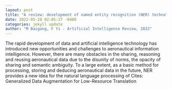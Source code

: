 ```yaml
--- 
layout: post 
title: "A review: development of named entity recognition (NER) technology for aeronautical information intelligence" 
date: 2022-05-28 02:05:27 -0400 
categories: jekyll update 
author: "M Baigang, F Yi - Artificial Intelligence Review, 2022" 
--- 
```

The rapid development of data and artificial intelligence technology has introduced new opportunities and challenges to aeronautical information intelligence. However, there are many obstacles in the sharing, reasoning and reusing aeronautical data due to the disunity of norms, the opacity of sharing and semantic ambiguity. To a large extent, as a basic method for processing, storing and deducing aeronautical data in the future, NER provides a new idea for the natural language processing of Cites: Generalized Data Augmentation for Low-Resource Translation